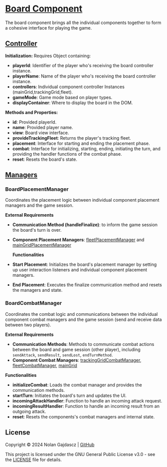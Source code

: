 # [Board Component](../README.md#components-overview)

The board component brings all the individual components together to form a cohesive interface for
playing the game.

## [Controller](../../README.md#controller)

**Initialization:** Requires Object containing:

- **playerId**: Identifier of the player who's receiving the board controller instance.
- **playerName**: Name of the player who's receiving the board controller instance.
- **controllers**: Individual component controller Instances (mainGrid,trackingGrid,fleet).
- **gameMode**: Game mode based on player types.
- **displayContainer**: Where to display the board in the DOM.

**Methods and Properties:**

- **id**: Provided playerId.
- **name**: Provided player name.
- **view**: Board view interface.
- **provideTrackingFleet**: Returns the player's tracking fleet.
- **placement**: Interface for starting and ending the placement phase.
- **combat**: Interface for initializing, starting, ending, initiating the turn, and providing the
  handler functions of the combat phase.
- **reset**: Resets the board's state.

## [Managers](../../README.md#managers)

### BoardPlacementManager

Coordinates the placement logic between individual component placement managers and the game
session.

**External Requirements**

- **Communication Method (handleFinalize)**: to inform the game session the board's turn is over.
- **Component Placement Managers**:
  [fleetPlacementManager](../Fleet/README.md#fleetplacementmanager) and
  [mainGridPlacementManager](../Grids/MainGrid/README.md#maingridplacementmanager)

  **Functionalities**

- **Start Placement**: Initializes the board's placement manager by setting up user interaction
  listeners and individual component placement managers.
- **End Placement**: Executes the finalize communication method and resets the managers and state.

### BoardCombatManager

Coordinates the combat logic and communications between the individual component combat managers and
the game session (send and receive data between two players).

**External Requirements**

- **Communication Methods**: Methods to communicate combat actions between the board and game
  session (other player), including `sendAttack`, `sendResult`, `sendLost`, `endTurnMethod`.
- **Component Combat Managers**:
  [trackingGridCombatManager](../Grids/TrackingGrid/README.md#trackinggridcombatmanager),
  [fleetCombatManager](../Fleet/README.md#fleetcombatmanager),
  [mainGrid](../Grids/MainGrid/README.md#maingridcombatmanager)

**Functionalities**

- **initializeCombat**: Loads the combat manager and provides the communication methods.
- **startTurn**: Initiates the board's turn and updates the UI.
- **incomingAttackHandler**: Function to handle an incoming attack request.
- **incomingResultHandler**: Function to handle an incoming result from an outgoing attack.
- **reset**: Resets the components's combat managers and internal state.

## License

Copyright © 2024 Nolan Gajdascz | [GitHub](https://github.com/Gajdascz)

This project is licensed under the GNU General Public License v3.0 - see the [LICENSE](LICENSE) file
for details.
